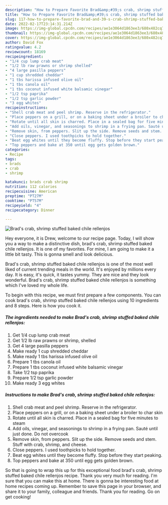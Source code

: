 ```yaml
---
description: "How to Prepare Favorite Brad&amp;#39;s crab, shrimp stuffed baked chile rellenjos"
title: "How to Prepare Favorite Brad&amp;#39;s crab, shrimp stuffed baked chile rellenjos"
slug: 117-how-to-prepare-favorite-brad-and-39-s-crab-shrimp-stuffed-baked-chile-rellenjos
date: 2022-02-17T23:14:31.214Z
image: https://img-global.cpcdn.com/recipes/ae1e3064d1863ee3/680x482cq70/brads-crab-shrimp-stuffed-baked-chile-rellenjos-recipe-main-photo.jpg
thumbnail: https://img-global.cpcdn.com/recipes/ae1e3064d1863ee3/680x482cq70/brads-crab-shrimp-stuffed-baked-chile-rellenjos-recipe-main-photo.jpg
cover: https://img-global.cpcdn.com/recipes/ae1e3064d1863ee3/680x482cq70/brads-crab-shrimp-stuffed-baked-chile-rellenjos-recipe-main-photo.jpg
author: David Fox
ratingvalue: 4.2
reviewcount: 18169
recipeingredient:
- "1/4 cup lump crab meat"
- "1/2 lb raw prawns or shrimp shelled"
- "4 large pasilla peppers"
- "1 cup shredded cheddar"
- "1 tbs harissa infused olive oil"
- "1 tbs canola oil"
- "1 tbs coconut infused white balsamic vinegar"
- "1/2 tsp paprika"
- "1/2 tsp garlic powder"
- "3 egg whites"
recipeinstructions:
- "Shell crab meat and peel shrimp. Reserve in the refrigerator."
- "Place peppers on a grill, or on a baking sheet under a broiler to char skin"
- "Rotate until all skin is charred. Place in a sealed bag for five minutes to steam"
- "Add oils, vinegar, and seasonings to shrimp in a frying pan. Sauté until just done. Do not overcook"
- "Remove skin, from peppers. Slit up the side. Remove seeds and stem. Stuff with crab, shrimp, and cheese."
- "Close peppers. I used toothpicks to hold together."
- "Beat egg whites until they become fluffy. Stop before they start peaking."
- "Top peppers and bake at 350 until egg gets golden brown."
categories:
- Recipe
tags:
- brads
- crab
- shrimp

katakunci: brads crab shrimp 
nutrition: 112 calories
recipecuisine: American
preptime: "PT27M"
cooktime: "PT57M"
recipeyield: "4"
recipecategory: Dinner

---
```



![Brad&#39;s crab, shrimp stuffed baked chile rellenjos](https://img-global.cpcdn.com/recipes/ae1e3064d1863ee3/680x482cq70/brads-crab-shrimp-stuffed-baked-chile-rellenjos-recipe-main-photo.jpg)

Hey everyone, it is Drew, welcome to our recipe page. Today, I will show you a way to make a distinctive dish, brad&#39;s crab, shrimp stuffed baked chile rellenjos. It is one of my favorites. For mine, I am going to make it a little bit tasty. This is gonna smell and look delicious.



Brad&#39;s crab, shrimp stuffed baked chile rellenjos is one of the most well liked of current trending meals in the world. It's enjoyed by millions every day. It is easy, it's quick, it tastes yummy. They are nice and they look wonderful. Brad&#39;s crab, shrimp stuffed baked chile rellenjos is something which I've loved my whole life.


To begin with this recipe, we must first prepare a few components. You can cook brad&#39;s crab, shrimp stuffed baked chile rellenjos using 10 ingredients and 8 steps. Here is how you cook it.

<!--inarticleads1-->

##### The ingredients needed to make Brad&#39;s crab, shrimp stuffed baked chile rellenjos:

1. Get 1/4 cup lump crab meat
1. Get 1/2 lb raw prawns or shrimp, shelled
1. Get 4 large pasilla peppers
1. Make ready 1 cup shredded cheddar
1. Make ready 1 tbs harissa infused olive oil
1. Prepare 1 tbs canola oil
1. Prepare 1 tbs coconut infused white balsamic vinegar
1. Take 1/2 tsp paprika
1. Prepare 1/2 tsp garlic powder
1. Make ready 3 egg whites




<!--inarticleads2-->

##### Instructions to make Brad&#39;s crab, shrimp stuffed baked chile rellenjos:

1. Shell crab meat and peel shrimp. Reserve in the refrigerator.
1. Place peppers on a grill, or on a baking sheet under a broiler to char skin
1. Rotate until all skin is charred. Place in a sealed bag for five minutes to steam
1. Add oils, vinegar, and seasonings to shrimp in a frying pan. Sauté until just done. Do not overcook
1. Remove skin, from peppers. Slit up the side. Remove seeds and stem. Stuff with crab, shrimp, and cheese.
1. Close peppers. I used toothpicks to hold together.
1. Beat egg whites until they become fluffy. Stop before they start peaking.
1. Top peppers and bake at 350 until egg gets golden brown.




So that is going to wrap this up for this exceptional food brad&#39;s crab, shrimp stuffed baked chile rellenjos recipe. Thank you very much for reading. I'm sure that you can make this at home. There is gonna be interesting food at home recipes coming up. Remember to save this page in your browser, and share it to your family, colleague and friends. Thank you for reading. Go on get cooking!
